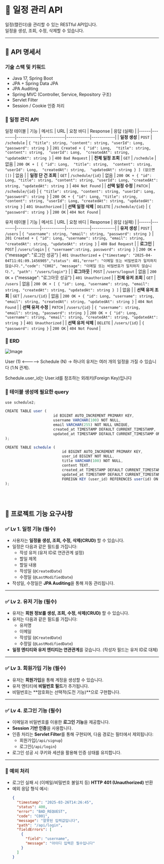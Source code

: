 # 📅 일정 관리 API

일정(캘린더)을 관리할 수 있는 RESTful API입니다.  
일정을 생성, 조회, 수정, 삭제할 수 있습니다.

---

## 📌 API 명세서

### 기술 스택 및 키워드
- Java 17, Spring Boot
- JPA + Spring Data JPA
- JPA Auditing
- Spring MVC (Controller, Service, Repository 구조)
- Servlet Filter
- Session / Cookie 인증 처리

### 📝 일정 관리 API

일정 테이블
| 기능 | 메서드 | URL | 요청 바디 | Response | 응답 (실패) |
|------|--------|------------|------------|------------|------------|
| **일정 생성** | `POST` | `/schedule` | `{ "title": string, "content": string, "userId": Long,  "password": string }` | `201 Created + { "id": Long,  "title": string,  "content": string,  "userId": Long,  "createdAt": string,  "updatedAt": string }` | `400 Bad Request` |
| **전체 일정 조회** | `GET` | `/schedule` | 없음 | `200 OK + [ { "id": Long,  "title": string,  "content": string,  "userId": Long,  "createdAt": string,  "updatedAt": string } ] (없으면 [])` | 없음 |
| **일정 단 건 조회** | `GET` | `/schedule/{id}` | 없음 | `200 OK + { "id": Long, "title": string, "content": string, "userId": Long, "createdAt": string, "updatedAt": string }` | `404 Not Found` |
| **선택 일정 수정** | `PATCH` | `/schedule/{id}` | `{ "title": string, "content": string, "userId": Long,  "password": string }` | `200 OK + { "id": Long, "title": string, "content": string, "userId": Long, "createdAt": string, "updatedAt": string }` | `401 Unauthorized` |
| **선택 일정 삭제** | `DELETE` | `/schedule/{id}` | `{ "password": string }` | `200 OK` | `404 Not Found` |

유저 테이블
| 기능 | 메서드 | URL | 요청 바디 | Response | 응답 (실패) |
|------|--------|------------|------------|------------|------------|
| **유저 생성** | `POST` | `/users` | `{ "username": string, "email": string, "password": string }` | `201 Created + { "id": Long, "username": string, "email": string, "createdAt": string, "updatedAt": string }` | `400 Bad Request` |
| **로그인** | `POST` | `/users/login` | `{ "usernaem":string, password": string }` | `200 OK` + {"message": "로그인 성공"} | `401 Unauthorized` + `{"timestamp": "2025-04-04T11:01:09.1456905","status": 401,"error": "이메일 또는 비밀번호가 일치하지 않습니다.","code": "C002", "message": "이메일 또는 비밀번호가 일치하지 않습니다.", "path": "/users/login"}` |
| **로그아웃** | `POST` | `/users/logout` | 없음 | `200 OK` + {"message": "로그아웃 성공"} | `401 Unauthorized` |
| **전체 유저 조회** | `GET` | `/users` | 없음 | `200 OK + [ { "id": Long, "username": string, "email": string, "createdAt": string, "updatedAt": string } ]` | 없음 |
| **선택 유저 조회** | `GET` | `/users/{id}` | 없음 | `200 OK + { "id": Long, "username": string, "email": string, "createdAt": string, "updatedAt": string }` | `404 Not Found` |
| **선택 유저 수정** | `PATCH` | `/users/{id}` | `{ "username": string, "email": string, "password": string }` | `200 OK + { "id": Long, "username": string, "email": string, "createdAt": string, "updatedAt": string }` | `401 Unauthorized` |
| **선택 유저 삭제** | `DELETE` | `/users/{id}` | `{ "password": string }` | `200 OK` | `404 Not Found` |


### 📝 ERD
![Image](https://github.com/user-attachments/assets/ac96ebb4-f6e8-45b4-8f01-012a8533ec6c)

User (1) <-----> Schedule (N)
→ 하나의 유저는 여러 개의 일정을 가질 수 있습니다 (1:N 관계).

Schedule.user_id는 User.id를 참조하는 외래키(Foreign Key)입니다

### 📝 테이블 생성에 필요한 query
```js
use schedule2;

CREATE TABLE user (
                      id BIGINT AUTO_INCREMENT PRIMARY KEY,
                      username VARCHAR(100) NOT NULL,
                      email VARCHAR(255) NOT NULL UNIQUE,
                      created_at TIMESTAMP DEFAULT CURRENT_TIMESTAMP,
                      updated_at TIMESTAMP DEFAULT CURRENT_TIMESTAMP ON UPDATE CURRENT_TIMESTAMP
);

CREATE TABLE schedule (
                          id BIGINT AUTO_INCREMENT PRIMARY KEY,
                          user_id BIGINT NOT NULL,
                          title VARCHAR(100) NOT NULL,
                          content TEXT,
                          created_at TIMESTAMP DEFAULT CURRENT_TIMESTAMP,
                          updated_at TIMESTAMP DEFAULT CURRENT_TIMESTAMP ON UPDATE CURRENT_TIMESTAMP,
                          FOREIGN KEY (user_id) REFERENCES user(id) ON DELETE CASCADE
);



```
<br>

## 📌 프로젝트 기능 요구사항

### ✅ Lv 1. 일정 기능 (필수)

- 사용자는 **일정을 생성, 조회, 수정, 삭제(CRUD)** 할 수 있습니다.
- 일정은 다음과 같은 필드를 가집니다:
  - 작성 유저 (유저 ID로 연관관계 설정)
  - 할일 제목
  - 할일 내용
  - 작성일 (`@CreatedDate`)
  - 수정일 (`@LastModifiedDate`)
- 작성일, 수정일은 **JPA Auditing**을 통해 자동 관리됩니다.

---

### ✅ Lv 2. 유저 기능 (필수)

- 유저는 **회원 정보를 생성, 조회, 수정, 삭제(CRUD)** 할 수 있습니다.
- 유저는 다음과 같은 필드를 가집니다:
  - 유저명
  - 이메일
  - 작성일 (`@CreatedDate`)
  - 수정일 (`@LastModifiedDate`)
- **일정 엔티티와 유저 엔티티는 연관관계**를 갖습니다. (작성자 필드는 유저 ID로 대체)

---

### ✅ Lv 3. 회원가입 기능 (필수)

- 유저는 **회원가입**을 통해 계정을 생성할 수 있습니다.
- 유저 엔티티에 **비밀번호 필드**가 추가됩니다.
- 비밀번호는 **암호화는 선택적(도전 기능)**으로 구현합니다.

---

### ✅ Lv 4. 로그인 기능 (필수)

- 이메일과 비밀번호를 이용한 **로그인 기능**을 제공합니다.
- **Session 기반 인증**을 사용합니다.
- 인증 처리는 **Servlet Filter**를 통해 구현되며, 다음 경로는 필터에서 제외됩니다:
  - 회원가입(`/api/signup`)
  - 로그인(`/api/login`)
- 로그인 성공 시 쿠키와 세션을 활용해 인증 상태를 유지합니다.

---

### 🚫 예외 처리

- 로그인 실패 시 (이메일/비밀번호 불일치 등) **HTTP 401 (Unauthorized)** 반환
- 예외 응답 형식 예시:
  ```json
  {
    "timestamp": "2025-03-26T14:26:45",
    "status": 400,
    "error": "BAD_REQUEST",
    "code": "C001",
    "message": "잘못된 입력값입니다",
    "path": "/api/login",
    "fieldErrors": [
      {
        "field": "username",
        "message": "아이디 입력은 필수입니다"
      }
    ]
  }
